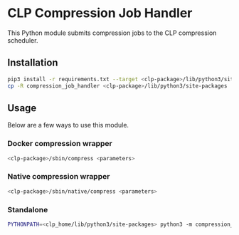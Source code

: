 # CLP Compression Job Handler

This Python module submits compression jobs to the CLP compression scheduler.

## Installation

```bash
pip3 install -r requirements.txt --target <clp-package>/lib/python3/site-packages
cp -R compression_job_handler <clp-package>/lib/python3/site-packages
```

## Usage

Below are a few ways to use this module.

### Docker compression wrapper

```bash
<clp-package>/sbin/compress <parameters>
```

### Native compression wrapper

```bash
<clp-package>/sbin/native/compress <parameters>
```

### Standalone

```bash
PYTHONPATH=<clp_home/lib/python3/site-packages> python3 -m compression_job_handler <parameters>
```
